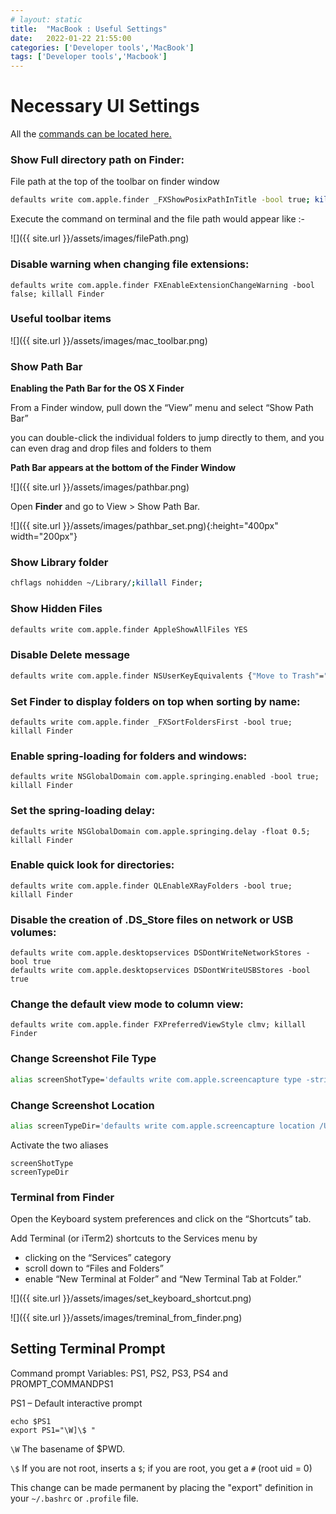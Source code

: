 ```yaml
---
# layout: static
title:  "MacBook : Useful Settings"
date:   2022-01-22 21:55:00
categories: ['Developer tools','MacBook']
tags: ['Developer tools','Macbook']
---
```


# Necessary UI Settings
All the [commands can be located here.](https://github.com/nitinkc/SystemEnvironment/blob/master/mac/mac_defaults.sh)

### Show Full directory path on Finder:
File path at the top of the toolbar on finder window
```sh
defaults write com.apple.finder _FXShowPosixPathInTitle -bool true; killall Finder
```
Execute the command on terminal and the file path would appear like :-

![]({{ site.url }}/assets/images/filePath.png)

### Disable warning when changing file extensions:

```shell
defaults write com.apple.finder FXEnableExtensionChangeWarning -bool false; killall Finder
```

### Useful toolbar items

![]({{ site.url }}/assets/images/mac_toolbar.png)


### Show Path Bar

**Enabling the Path Bar for the OS X Finder**

From a Finder window, pull down the “View” menu and select “Show Path Bar” 

you can double-click the individual folders to jump directly to them, and you can even drag and drop files and folders to them

**Path Bar appears at the bottom of the Finder Window**

![]({{ site.url }}/assets/images/pathbar.png)

 Open **Finder** and go to View > Show Path Bar.

![]({{ site.url }}/assets/images/pathbar_set.png){:height="400px" width="200px"}

### Show Library folder

```sh
chflags nohidden ~/Library/;killall Finder;
```

### Show Hidden Files

```sh
defaults write com.apple.finder AppleShowAllFiles YES
```

### Disable Delete message
```sh
defaults write com.apple.finder NSUserKeyEquivalents {"Move to Trash"="\U007F"}
```

### Set Finder to display folders on top when sorting by name:
```shell
defaults write com.apple.finder _FXSortFoldersFirst -bool true; killall Finder
```

### Enable spring-loading for folders and windows:
```shell
defaults write NSGlobalDomain com.apple.springing.enabled -bool true; killall Finder
```
### Set the spring-loading delay:
```shell
defaults write NSGlobalDomain com.apple.springing.delay -float 0.5; killall Finder
```

### Enable quick look for directories:
```shell
defaults write com.apple.finder QLEnableXRayFolders -bool true; killall Finder
```

### Disable the creation of .DS_Store files on network or USB volumes:
```shell
defaults write com.apple.desktopservices DSDontWriteNetworkStores -bool true
defaults write com.apple.desktopservices DSDontWriteUSBStores -bool true
```
### Change the default view mode to column view:
```shell
defaults write com.apple.finder FXPreferredViewStyle clmv; killall Finder
```

### Change Screenshot File Type
```sh
alias screenShotType='defaults write com.apple.screencapture type -string "png"'
```
### Change Screenshot Location
```sh
alias screenTypeDir='defaults write com.apple.screencapture location /Users/nitin/Downloads'
```

Activate the two aliases
```shell
screenShotType
screenTypeDir
```
### Terminal from Finder

Open the Keyboard system preferences and click on the “Shortcuts” tab. 

Add Terminal (or iTerm2) shortcuts to the Services menu by
* clicking on the “Services” category
* scroll down to “Files and Folders” 
* enable “New Terminal at Folder” and “New Terminal Tab at Folder.”

![]({{ site.url }}/assets/images/set_keyboard_shortcut.png)

![]({{ site.url }}/assets/images/treminal_from_finder.png)


## Setting Terminal Prompt

Command prompt Variables: PS1, PS2, PS3, PS4 and PROMPT_COMMANDPS1

PS1 – Default interactive prompt 

```shell
echo $PS1
export PS1="\W]\$ "
```

`\W`  The basename of $PWD.

`\$`   If you are not root, inserts a `$`; if you are root, you get a `#`  (root uid = 0)

This change can be made permanent by placing the "export" definition in your `~/.bashrc` or `.profile` file.
